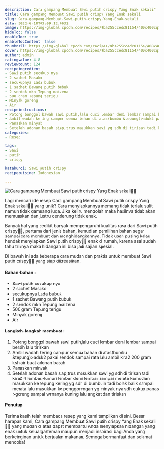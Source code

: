 ```yaml
---
description: Cara gampang Membuat Sawi putih crispy Yang Enak sekali"
title: Cara gampang Membuat Sawi putih crispy Yang Enak sekali
slug: Cara-gampang-Membuat-Sawi-putih-crispy-Yang-Enak-sekali
date: 2022-6-18T03:09:12.063Z
image: https://img-global.cpcdn.com/recipes/9ba255ccedc81154/400x400cq70/photo.jpg
hideToc: false
enableToc: true
enableTocContent: false
thumbnail: https://img-global.cpcdn.com/recipes/9ba255ccedc81154/400x400cq70/photo.jpg
cover: https://img-global.cpcdn.com/recipes/9ba255ccedc81154/400x400cq70/photo.jpg
author: admin
ratingvalue: 4.8
reviewcount: 124
recipeingredient:
- Sawi putih secukup nya
- 2 sachet Masako
- secukupnya Lada bubuk
- 1 sachet Bawang putih bubuk
- 2 sendok mkn Tepung maizena
- 500 gram Tepung terigu
- Minyak goreng
- Air
recipeinstructions:
- Potong bonggol bawah sawi putih,lalu cuci lembar demi lembar sampai bersih lalu tiriskan
- Ambil wadah kering campur semua bahan di atas(bumbu &tepung)>aduk2 pakai sendok sampai rata lalu ambil kira2 200 gram ksh air buat adonan basah
- Panaskan minyak
- Setelah adonan basah siap,trus masukkan sawi yg sdh di tirisan tadi kira2 4 lembar>lumuri lembar demi lembar sampai merata kemudian masukkan ke tepung kering yg sdh di bumbuin tadi bolak balik sampai merata lalu masukkan ke penggorengan yg minyak nya sdh cukup panas >goreng sampai wrnanya kuning lalu angkat dan tiriskan
categories:
- Resep

tags:
- Sawi
- putih
- crispy

katakunci: Sawi putih crispy
recipecuisine: Indonesian

---
```


![Cara gampang Membuat Sawi putih crispy Yang Enak sekali👩‍🍳](https://img-global.cpcdn.com/recipes/9ba255ccedc81154/400x400cq70/photo.jpg)

Lagi mencari ide resep Cara gampang Membuat Sawi putih crispy Yang Enak sekali👩‍🍳 yang unik? Cara menyiapkannya memang tidak terlalu sulit namun tidak gampang juga. Jika keliru mengolah maka hasilnya tidak akan memuaskan dan justru cenderung tidak enak.

Banyak hal yang sedikit banyak mempengaruhi kualitas rasa dari Sawi putih crispy👩‍🍳, pertama dari jenis bahan, kemudian pemilihan bahan segar sampai cara membuat dan menghidangkannya. Tidak usah pusing kalau hendak menyiapkan Sawi putih crispy👩‍🍳 enak di rumah, karena asal sudah tahu triknya maka hidangan ini bisa jadi sajian spesial.

Di bawah ini ada beberapa cara mudah dan praktis untuk membuat Sawi putih crispy👩‍🍳 yang siap dikreasikan.

<!--inarticleads1-->

#### Bahan-bahan :

- Sawi putih secukup nya
- 2 sachet Masako
- secukupnya Lada bubuk
- 1 sachet Bawang putih bubuk
- 2 sendok mkn Tepung maizena
- 500 gram Tepung terigu
- Minyak goreng
- Air

<!--inarticleads2-->

#### Langkah-langkah membuat :

1. Potong bonggol bawah sawi putih,lalu cuci lembar demi lembar sampai bersih lalu tiriskan
1. Ambil wadah kering campur semua bahan di atas(bumbu &tepung)>aduk2 pakai sendok sampai rata lalu ambil kira2 200 gram ksh air buat adonan basah
1. Panaskan minyak
1. Setelah adonan basah siap,trus masukkan sawi yg sdh di tirisan tadi kira2 4 lembar>lumuri lembar demi lembar sampai merata kemudian masukkan ke tepung kering yg sdh di bumbuin tadi bolak balik sampai merata lalu masukkan ke penggorengan yg minyak nya sdh cukup panas >goreng sampai wrnanya kuning lalu angkat dan tiriskan

#### Penutup

Terima kasih telah membaca resep yang kami tampilkan di sini. Besar harapan kami, Cara gampang Membuat Sawi putih crispy Yang Enak sekali👩‍🍳 yang mudah di atas dapat membantu Anda menyiapkan hidangan yang enak untuk keluarga/teman maupun menjadi inspirasi bagi Anda yang berkeinginan untuk berjualan makanan. Semoga bermanfaat dan selamat mencoba!